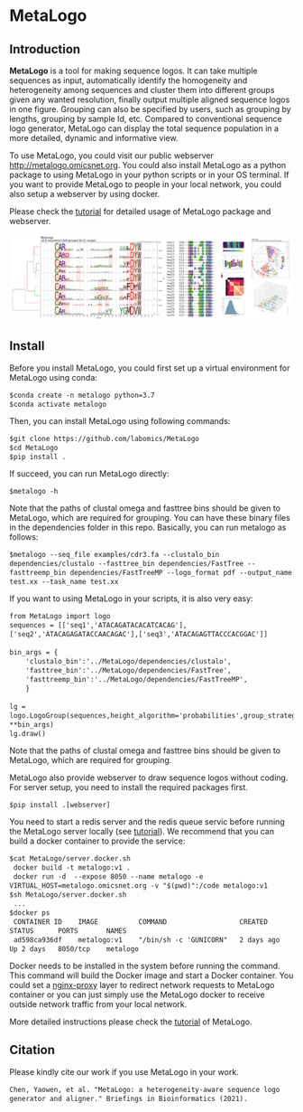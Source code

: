 # MetaLogo

## Introduction

**MetaLogo** is a tool for making sequence logos. It can take multiple sequences as input, automatically identify the homogeneity and heterogeneity among sequences and cluster them into different groups given any wanted resolution, finally output multiple aligned sequence logos in one figure. Grouping can also be specified by users, such as grouping by lengths, grouping by sample Id, etc.  Compared to conventional sequence logo generator, MetaLogo can display the total sequence population in a more detailed, dynamic and informative view.

To use MetaLogo, you could visit our public webserver http://metalogo.omicsnet.org. You could also install MetaLogo as a python package to using MetaLogo in your python scripts or in your OS terminal. If you want to provide MetaLogo to people in your local network, you could also setup a webserver by using docker.

Please check the [tutorial](https://github.com/labomics/MetaLogo/wiki) for detailed usage of MetaLogo package and webserver.

![Introduction](./pngs/about.PNG)

## Install

Before you install MetaLogo, you could first set up a virtual environment for MetaLogo using conda:

    $conda create -n metalogo python=3.7
    $conda activate metalogo

Then, you can install MetaLogo using following commands:

    $git clone https://github.com/labomics/MetaLogo 
    $cd MetaLogo
    $pip install .

If succeed, you can run MetaLogo directly:

    $metalogo -h

Note that the paths of clustal omega and fasttree bins should be given to MetaLogo, which are required for grouping. You can have these binary files in the dependencies folder in this repo. Basically, you can run metalogo as follows:

    $metalogo --seq_file examples/cdr3.fa --clustalo_bin dependencies/clustalo --fasttree_bin dependencies/FastTree --fasttreemp_bin dependencies/FastTreeMP --logo_format pdf --output_name test.xx --task_name test.xx

If you want to using MetaLogo in your scripts, it is also very easy:

    from MetaLogo import logo
    sequences = [['seq1','ATACAGATACACATCACAG'],['seq2','ATACAGAGATACCAACAGAC'],['seq3','ATACAGAGTTACCCACGGAC']]

    bin_args = {
        'clustalo_bin':'../MetaLogo/dependencies/clustalo',
        'fasttree_bin':'../MetaLogo/dependencies/FastTree',
        'fasttreemp_bin':'../MetaLogo/dependencies/FastTreeMP',
        }

    lg = logo.LogoGroup(sequences,height_algorithm='probabilities',group_strategy='length', **bin_args)
    lg.draw()

Note that the paths of clustal omega and fasttree bins should be given to MetaLogo, which are required for grouping.

MetaLogo also provide webserver to draw sequence logos without coding. For server setup, you need to install the required packages first.

    $pip install .[webserver]

You need to start a redis server and the redis queue servic before running the MetaLogo server locally (see [tutorial](https://github.com/labomics/MetaLogo/wiki/Install)). We recommend that you can build a docker container to provide the service:

    $cat MetaLogo/server.docker.sh
     docker build -t metalogo:v1 .
     docker run -d  --expose 8050 --name metalogo -e VIRTUAL_HOST=metalogo.omicsnet.org -v "$(pwd)":/code metalogo:v1 
    $sh MetaLogo/server.docker.sh
     ...
    $docker ps
     CONTAINER ID    IMAGE          COMMAND                  CREATED      STATUS      PORTS       NAMES
     ad598ca936df    metalogo:v1    "/bin/sh -c 'GUNICORN"   2 days ago   Up 2 days   8050/tcp    metalogo

Docker needs to be installed in the system before running the command. This command will build the Docker image and start a Docker container. You could set a [nginx-proxy](https://github.com/nginx-proxy/nginx-proxy) layer to redirect network requests to MetaLogo container or you can just simply use the MetaLogo docker to receive outside network traffic from your local network.

More detailed instructions please check the [tutorial](https://github.com/labomics/MetaLogo/wiki/Install) of MetaLogo.

## Citation

Please kindly cite our work if you use MetaLogo in your work.

    Chen, Yaowen, et al. "MetaLogo: a heterogeneity-aware sequence logo generator and aligner." Briefings in Bioinformatics (2021).












